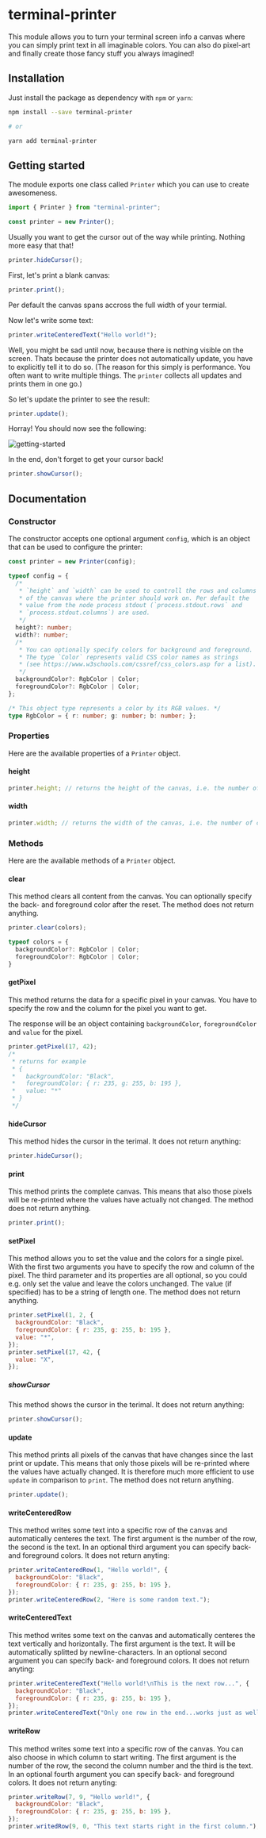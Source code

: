 # terminal-printer

This module allows you to turn your terminal screen info a canvas where
you can simply print text in all imaginable colors. You can also do
pixel-art and finally create those fancy stuff you always imagined!

## Installation

Just install the package as dependency with `npm` or `yarn`:

```sh
npm install --save terminal-printer

# or

yarn add terminal-printer
```

## Getting started

The module exports one class called `Printer` which you can use to create awesomeness.

```js
import { Printer } from "terminal-printer";

const printer = new Printer();
```

Usually you want to get the cursor out of the way while printing. Nothing more easy that that!

```js
printer.hideCursor();
```

First, let's print a blank canvas:

```js
printer.print();
```

Per default the canvas spans accross the full width of your termial.

Now let's write some text:

```js
printer.writeCenteredText("Hello world!");
```

Well, you might be sad until now, because there is nothing visible on the screen. Thats because the printer does not automatically update, you have to explicitly tell it to do so. (The reason for this simply is performance. You often want to write multiple things. The `printer` collects all updates and prints them in one go.)

So let's update the printer to see the result:

```js
printer.update();
```

Horray! You should now see the following:

![getting-started](demo/getting-started.png)

In the end, don't forget to get your cursor back!

```js
printer.showCursor();
```

## Documentation

### Constructor

The constructor accepts one optional argument `config`, which is an object that can be used to configure the printer:

```ts
const printer = new Printer(config);

typeof config = {
  /*
   * `height` and `width` can be used to controll the rows and columns
   * of the canvas where the printer should work on. Per default the
   * value from the node process stdout (`process.stdout.rows` and
   * `process.stdout.columns`) are used.
   */
  height?: number;
  width?: number;
  /*
   * You can optionally specify colors for background and foreground.
   * The type `Color` represents valid CSS color names as strings
   * (see https://www.w3schools.com/cssref/css_colors.asp for a list).
   */
  backgroundColor?: RgbColor | Color;
  foregroundColor?: RgbColor | Color;
};

/* This object type represents a color by its RGB values. */
type RgbColor = { r: number; g: number; b: number; };
```

### Properties

Here are the available properties of a `Printer` object.

#### height

```js
printer.height; // returns the height of the canvas, i.e. the number of rows
```

#### width

```js
printer.width; // returns the width of the canvas, i.e. the number of columns
```

### Methods

Here are the available methods of a `Printer` object.

#### clear

This method clears all content from the canvas. You can optionally specify the back- and foreground color after the reset. The method does not return anything.

```ts
printer.clear(colors);

typeof colors = {
  backgroundColor?: RgbColor | Color;
  foregroundColor?: RgbColor | Color;
}
```

#### getPixel

This method returns the data for a specific pixel in your canvas. You have to specify the row and the column for the pixel you want to get.

The response will be an object containing `backgroundColor`, `foregroundColor` and `value` for the pixel.

```js
printer.getPixel(17, 42);
/*
 * returns for example
 * {
 *   backgroundColor: "Black",
 *   foregroundColor: { r: 235, g: 255, b: 195 },
 *   value: "*"
 * }
 */
```

#### hideCursor

This method hides the cursor in the terimal. It does not return anything:

```js
printer.hideCursor();
```

#### print

This method prints the complete canvas. This means that also those pixels will be re-printed where the values have actually not changed. The method does not return anything.

```js
printer.print();
```

#### setPixel

This method allows you to set the value and the colors for a single pixel. With the first two arguments you have to specify the row and column of the pixel. The third parameter and its properties are all optional, so you could e.g. only set the value and leave the colors unchanged. The value (if specified) has to be a string of length one. The method does not return anything.

```js
printer.setPixel(1, 2, {
  backgroundColor: "Black",
  foregroundColor: { r: 235, g: 255, b: 195 },
  value: "*",
});
printer.setPixel(17, 42, {
  value: "X",
});
```

##### showCursor

This method shows the cursor in the terimal. It does not return anything:

```js
printer.showCursor();
```

#### update

This method prints all pixels of the canvas that have changes since the last print or update. This means that only those pixels will be re-printed where the values have actually changed. It is therefore much more efficient to use `update` in comparison to `print`. The method does not return anything.

```js
printer.update();
```

#### writeCenteredRow

This method writes some text into a specific row of the canvas and automatically centeres the text. The first argument is the number of the row, the second is the text. In an optional third argument you can specify back- and foreground colors. It does not return anyting:

```js
printer.writeCenteredRow(1, "Hello world!", {
  backgroundColor: "Black",
  foregroundColor: { r: 235, g: 255, b: 195 },
});
printer.writeCenteredRow(2, "Here is some random text.");
```

#### writeCenteredText

This method writes some text on the canvas and automatically centeres the text vertically and horizontally. The first argument is the text. It will be automatically splitted by newline-characters. In an optional second argument you can specify back- and foreground colors. It does not return anyting:

```js
printer.writeCenteredText("Hello world!\nThis is the next row...", {
  backgroundColor: "Black",
  foregroundColor: { r: 235, g: 255, b: 195 },
});
printer.writeCenteredText("Only one row in the end...works just as well!");
```

#### writeRow

This method writes some text into a specific row of the canvas. You can also choose in which column to start writing. The first argument is the number of the row, the second the column number and the third is the text. In an optional fourth argument you can specify back- and foreground colors. It does not return anyting:

```js
printer.writeRow(7, 9, "Hello world!", {
  backgroundColor: "Black",
  foregroundColor: { r: 235, g: 255, b: 195 },
});
printer.writedRow(9, 0, "This text starts right in the first column.");
```

